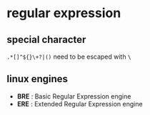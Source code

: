 # regular expression

## special character

`.*[]^${}\+?|()` need to be escaped with `\`


## linux engines

* __BRE__ : Basic Regular Expression engine
* __ERE__ : Extended Regular Expression engine
